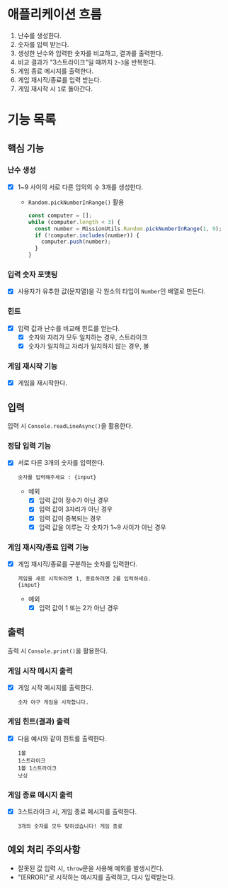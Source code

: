 # 애플리케이션 흐름

1. 난수를 생성한다.
2. 숫자를 입력 받는다.
3. 생성한 난수와 입력한 숫자를 비교하고, 결과를 출력한다.
4. 비교 결과가 "3스트라이크"일 때까지 `2~3`을 반복한다.
5. 게임 종료 메시지를 출력한다.
6. 게임 재시작/종료를 입력 받는다.
7. 게임 재시작 시 `1`로 돌아간다.

# 기능 목록

## 핵심 기능

### 난수 생성

- [x] 1~9 사이의 서로 다른 임의의 수 3개를 생성한다.
  - `Random.pickNumberInRange()` 활용
  
    ```javascript
    const computer = [];
    while (computer.length < 3) {
      const number = MissionUtils.Random.pickNumberInRange(1, 9);
      if (!computer.includes(number)) {
        computer.push(number);
      }
    }
    ```

### 입력 숫자 포맷팅

- [x] 사용자가 유추한 값(문자열)을 각 원소의 타입이 `Number`인 배열로 만든다.

### 힌트

- [x] 입력 값과 난수를 비교해 힌트를 얻는다.
  - [x] 숫자와 자리가 모두 일치하는 경우, 스트라이크
  - [x] 숫자가 일치하고 자리가 일치하지 않는 경우, 볼

### 게임 재시작 기능

- [x] 게임을 재시작한다.

## 입력

입력 시 `Console.readLineAsync()`을 활용한다.

### 정답 입력 기능

- [x] 서로 다른 3개의 숫자를 입력한다.

  ```
  숫자를 입력해주세요 : {input}
  ```

  - 예외
    - [x] 입력 값이 정수가 아닌 경우
    - [x] 입력 값이 3자리가 아닌 경우
    - [x] 입력 값이 중복되는 경우
    - [x] 입력 값을 이루는 각 숫자가 1~9 사이가 아닌 경우

### 게임 재시작/종료 입력 기능

- [x] 게임 재시작/종료를 구분하는 숫자를 입력한다.

  ```
  게임을 새로 시작하려면 1, 종료하려면 2를 입력하세요.
  {input}
  ```

  - 예외
    - [x] 입력 값이 1 또는 2가 아닌 경우

## 출력

출력 시 `Console.print()`을 활용한다.

### 게임 시작 메시지 출력

- [x] 게임 시작 메시지를 출력한다.

  ```
  숫자 야구 게임을 시작합니다.
  ```

### 게임 힌트(결과) 출력

- [x] 다음 예시와 같이 힌트를 출력한다.
  
  ```
  1볼
  1스트라이크
  1볼 1스트라이크
  낫싱
  ```

### 게임 종료 메시지 출력

- [x] 3스트라이크 시, 게임 종료 메시지를 출력한다.

  ```
  3개의 숫자를 모두 맞히셨습니다! 게임 종료
  ```

## 예외 처리 주의사항

- 잘못된 값 입력 시, `throw`문을 사용해 예외를 발생시킨다.
- "[ERROR]"로 시작하는 메시지를 출력하고, 다시 입력받는다.
